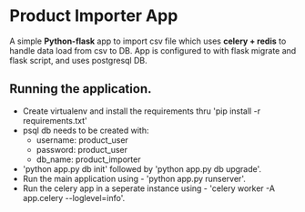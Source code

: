 # Product Importer App

A simple **Python-flask** app to import csv file which uses **celery + redis** to handle data load from csv to DB.
App is configured to with flask migrate and flask script, and uses postgresql DB. 

## Running the application.
* Create virtualenv and install the requirements thru 'pip install -r requirements.txt'
* psql db needs to be created with:
	* username: product_user
	* password: product_user
	* db_name: product_importer
* 'python app.py db init' followed by 'python app.py db upgrade'.
* Run the main application using - 'python app.py runserver'.
* Run the celery app in a seperate instance using - 'celery worker -A app.celery --loglevel=info'. 
